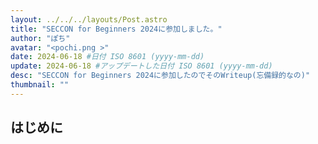 ```yaml
---
layout: ../../../layouts/Post.astro
title: "SECCON for Beginners 2024に参加しました。"
author: "ぽち"
avatar: "<pochi.png >"
date: 2024-06-18 #日付 ISO 8601 (yyyy-mm-dd)
update: 2024-06-18 #アップデートした日付 ISO 8601 (yyyy-mm-dd)
desc: "SECCON for Beginners 2024に参加したのでそのWriteup(忘備録的なの)"
thumbnail: ""
---
```

## はじめに
